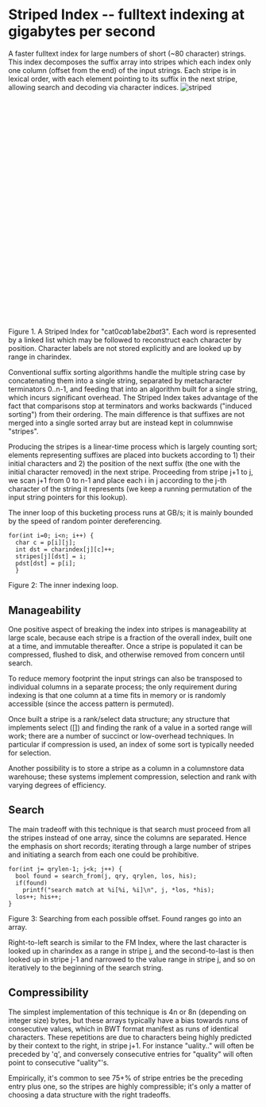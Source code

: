 # Striped Index -- fulltext indexing at gigabytes per second
A faster fulltext index for large numbers of short (~80 character) strings. This index decomposes the suffix array into stripes which each index only one column (offset from the end) of the input strings. Each stripe is in lexical order, with each element pointing to its suffix in the next stripe, allowing search and decoding via character indices.
![striped](https://github.com/user-attachments/assets/5c5f3423-c26a-4c9f-8629-3473be09cbda)
<svg width="672" height="615" viewBox="0 0 504 461.25" xmlns="http://www.w3.org/2000/svg" xmlns:xlink="http://www.w3.org/1999/xlink">
<g id="graph0" class="graph" transform="translate(85.875,292.7249984741211) scale(1)">

Figure 1. A Striped Index for "cat$0cab$1abe$2bat$3". Each word is represented by a linked list which may be followed to reconstruct each character by position. Character labels are not stored explicitly and are looked up by range in charindex.

Conventional suffix sorting algorithms handle the multiple string case by concatenating them into a single string, separated by metacharacter terminators $0..$n-1, and feeding that into an algorithm built for a single string, which incurs significant overhead. The Striped Index takes advantage of the fact that comparisons stop at terminators and works backwards ("induced sorting") from their ordering. The main difference is that suffixes are not merged into a single sorted array but are instead kept in columnwise "stripes". 

Producing the stripes is a linear-time process which is largely counting sort; elements representing suffixes are placed into buckets according to 1) their initial characters and 2) the position of the next suffix (the one with the initial character removed) in the next stripe. Proceeding from stripe j+1 to j, we scan j+1 from 0 to n-1 and place each i in j according to the j-th character of the string it represents (we keep a running permutation of the input string pointers for this lookup). 

The inner loop of this bucketing process runs at GB/s; it is mainly bounded by the speed of random pointer dereferencing. 

    for(int i=0; i<n; i++) {
      char c = p[i][j];
      int dst = charindex[j][c]++;
      stripes[j][dst] = i;
      pdst[dst] = p[i];
      }

Figure 2: The inner indexing loop.

## Manageability

One positive aspect of breaking the index into stripes is manageability at large scale, because each stripe is a fraction of the overall index, built one at a time, and immutable thereafter. Once a stripe is populated it can be compressed, flushed to disk, and otherwise removed from concern until search.

To reduce memory footprint the input strings can also be transposed to individual columns in a separate process; the only requirement during indexing is that one column at a time fits in memory or is randomly accessible (since the access pattern is permuted). 

Once built a stripe is a rank/select data structure; any structure that implements select ([]) and finding the rank of a value in a sorted range will work; there are a number of succinct or low-overhead techniques. In particular if compression is used, an index of some sort is typically needed for selection.

Another possibility is to store a stripe as a column in a columnstore data warehouse; these systems implement compression, selection and rank with varying degrees of efficiency.

## Search

The main tradeoff with this technique is that search must proceed from all the stripes instead of one array, since the columns are separated. Hence the emphasis on short records; iterating through a large number of stripes and initiating a search from each one could be prohibitive.

    for(int j= qrylen-1; j<k; j++) {
      bool found = search_from(j, qry, qrylen, los, his);
      if(found)
        printf("search match at %i[%i, %i]\n", j, *los, *his);
      los++; his++;
    }

Figure 3: Searching from each possible offset. Found ranges go into an array.

Right-to-left search is similar to the FM Index, where the last character is looked up in charindex as a range in stripe j, and the second-to-last is then looked up in stripe j-1 and narrowed to the value range in stripe j, and so on iteratively to the beginning of the search string. 

## Compressibility

The simplest implementation of this technique is 4n or 8n (depending on integer size) bytes, but these arrays typically have a bias towards runs of consecutive values, which in BWT format manifest as runs of identical characters. These repetitions are due to characters being highly predicted by their context to the right, in stripe j+1. For instance "uality.." will often be preceded by 'q', and conversely consecutive entries for "quality" will often point to consecutive "uality"'s.

Empirically, it's common to see 75+% of stripe entries be the preceding entry plus one, so the stripes are highly compressible; it's only a matter of choosing a data structure with the right tradeoffs.
